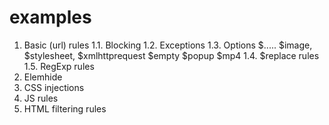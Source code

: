 # examples
1. Basic (url) rules
1.1. Blocking
1.2. Exceptions
1.3. Options
$.....
$image, $stylesheet, $xmlhttprequest
$empty
$popup
$mp4
1.4. $replace rules
1.5. RegExp rules
2. Elemhide
3. CSS injections
4. JS rules
5. HTML filtering rules